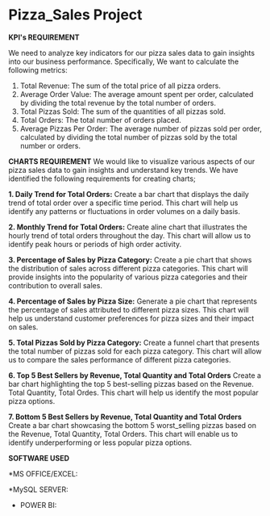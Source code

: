# Pizza_Sales Project

**KPI's REQUIREMENT**

We need to analyze key indicators for our pizza sales data to gain insights into our business
performance. Specifically, We want to calculate the following metrics:

1. Total Revenue: The sum of the total price of all pizza orders.
2. Average Order Value: The average amount spent per order, calculated by dividing the total revenue by the total number of orders.
3. Total Pizzas Sold: The sum of the quantities of all pizzas sold.
4. Total Orders: The total number of orders placed.
5. Average Pizzas Per Order: The average number of pizzas sold per order, calculated by dividing the total number of pizzas sold by the total number or orders.

**CHARTS REQUIREMENT**
We would like to visualize various aspects of our pizza sales data to gain insights and understand key trends. We have identified the following requirements for creating charts;

**1. Daily Trend for Total Orders:**
Create a bar chart that displays the daily trend of total order over a specific time period. This chart will help us identify any patterns or fluctuations in order volumes on a daily basis.

**2. Monthly Trend for Total Orders:**
Create aline chart that illustrates the hourly trend of total orders throughout the day. This chart will allow us to identify peak hours or periods of high order activity.

 **3. Percentage of Sales by Pizza Category:**
Create a pie chart that shows the distribution of sales across different pizza categories. This chart will provide insights into the popularity of various pizza categories and their contribution to overall sales.

**4. Percentage of Sales by Pizza Size:**
Generate a pie chart that represents the percentage of sales attributed to different pizza sizes. This chart will help us understand customer preferences for pizza sizes and their impact on sales.

**5. Total Pizzas Sold by Pizza Category:**
Create a funnel chart that presents the total number of pizzas sold for each pizza category. This chart will allow us to compare the sales performance of different pizza categories.

**6. Top 5 Best Sellers by Revenue, Total Quantity and Total Orders**
Create a bar chart highlighting the top 5 best-selling pizzas based on the Revenue. Total Quantity, Total Ordes. This chart will help us identify the most popular pizza options.

**7. Bottom 5 Best Sellers by Revenue, Total Quantity and Total Orders**
Create a bar chart showcasing the bottom 5 worst_selling pizzas based on the Revenue, Total Quantity, Total Orders. This chart will enable us to identify underperforming or less popular pizza options.

**SOFTWARE USED**

*MS OFFICE/EXCEL:

*MySQL SERVER:

* POWER BI:
